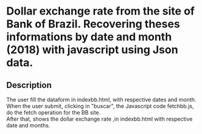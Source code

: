# Dollar exchange rate from the site of Bank of Brazil. Recovering theses informations by date and month (2018) with javascript using Json data.

## Description
The user fill the dataform in indexbb.html, with respective dates and  month.</br>
When the user submit, clicking in "buscar", the Javascript code fetchbb.js, do the fetch operation for the BB site.</br>
After that, shows the  dollar exchange rate ,in indexbb.html with respective date and months.</br>
